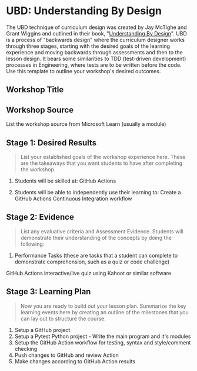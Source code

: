 
# UBD: Understanding By Design

The UBD technique of curriculum design was created by Jay McTighe and Grant Wiggins and outlined in their book, "[Understanding By Design](https://www.amazon.com/Understanding-Design-second-Grant-Wiggins/dp/B006NPF8D0/ref=sr_1_15?crid=26FTBZ6E9Q53K&keywords=understanding+by+design&qid=1636052567&sprefix=understanding+by+design%2Caps%2C94&sr=8-15)". UBD is a process of "backwards design" where the curriculum designer works through three stages, starting with the desired goals of the learning experience and moving backwards through assessments and then to the lesson design. It bears some similarities to TDD (test-driven development) processes in Engineering, where tests are to be written before the code. Use this template to outline your workshop's desired outcomes.

## Workshop Title

## Workshop Source 

List the workshop source from Microsoft Learn (usually a module)

## Stage 1: Desired Results 

> List your established goals of the workshop experience here. These are the takeaways that you want students to have after completing the workshop.

1. Students will be skilled at:
GitHub Actions

1. Students will be able to independently use their learning to:
Create a GitHub Actions Continuous Integration workflow

## Stage 2: Evidence

> List any evaluative criteria and Assessment Evidence. Students will demonstrate their understanding of the concepts by doing the following:
 
1. Performance Tasks (these are tasks that a student can complete to demonstrate comprehension, such as a quiz or code challenge)

GitHub Actions interactive/live quiz using Kahoot or similar software

## Stage 3: Learning Plan

> Now you are ready to build out your lesson plan. Summarize the key learning events here by creating an outline of the milestones that you can lay out to structure the course.

1. Setup a GitHub project
2. Setup a Pytest Python project - Write the main program and it's modules
3. Setup the GitHub Action workflow for testing, syntax and style/comment checking
4. Push changes to GitHub and review Action
5. Make changes according to GitHub Action results

